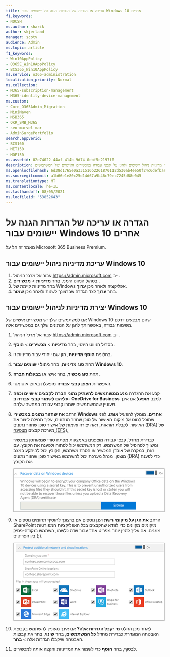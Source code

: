 ```yaml
---
title: עריכה או הגדרה של הגדרות הגנה על יישומים עבור Windows 10 אחרים
f1.keywords:
- NOCSH
ms.author: sharik
author: skjerland
manager: scotv
audience: Admin
ms.topic: article
f1_keywords:
- Win10AppPolicy
- O365E_Win10AppPolicy
- BCS365_Win10AppPolicy
ms.service: o365-administration
localization_priority: Normal
ms.collection:
- M365-subscription-management
- M365-identity-device-management
ms.custom:
- Core_O365Admin_Migration
- MiniMaven
- MSB365
- OKR_SMB_M365
- seo-marvel-mar
- AdminSurgePortfolio
search.appverid:
- BCS160
- MET150
- MOE150
ms.assetid: 02e74022-44af-414b-9d74-0ebf5c2197f0
description: למד כיצד ליצור או לערוך מדיניות ניהול יישומים ולהגן על קבצי עבודה במכשירים האישיים של המשתמשים Windows 10 שלך.
ms.openlocfilehash: 6d38d1765e0a331516b2261870112d530ab4ee50f24c6defba95964ea4d9dcfa
ms.sourcegitcommit: a1b66e1e80c25d14d67a9b46c79ec7245d88e045
ms.translationtype: MT
ms.contentlocale: he-IL
ms.lasthandoff: 08/05/2021
ms.locfileid: "53852643"
---
```

# <a name="set-or-edit-application-protection-settings-for-windows-10-devices"></a>הגדרה או עריכה של הגדרות הגנה על יישומים עבור Windows 10 אחרים

מאמר זה חל על Microsoft 365 Business Premium.

## <a name="edit-an-app-management-policy-for-windows-10"></a>עריכת מדיניות ניהול יישומים עבור Windows 10

1. עבור אל מרכז הניהול <a href="https://go.microsoft.com/fwlink/p/?linkid=837890" target="_blank">https://admin.microsoft.com</a> ב- .     
2. בסרגל הניווט הימני, בחר **מדיניות** \> **מכשירים** .
1. בחר מדיניות קיימת של Windows אפליקציה ולאחר מכן **ערוך**.
1. בחר **ערוך** לצד הגדרה שברצונך לשנות ולאחר מכן **שמור**.

## <a name="create-an-app-management-policy-for-windows-10"></a>יצירת מדיניות לניהול יישומים עבור Windows 10

אם למשתמשים שלך יש מכשירים אישיים של Windows 10 שהם מבצעים דרכם משימות עבודה, באפשרותך להגן על הנתונים שלך גם במכשירים אלה.
  
1. עבור אל מרכז הניהול <a href="https://go.microsoft.com/fwlink/p/?linkid=837890" target="_blank">https://admin.microsoft.com</a> ב- . 
2. בסרגל הניווט הימני, בחר **מדיניות** \> **מכשירים** \> **הוסף**.
3. בחלונית **הוסף מדיניות**, הזן שם ייחודי עבור מדיניות זו. 
4. תחת **סוג מדיניות**, בחר **ניהול יישומים עבור Windows 10**.
5. תחת **סוג מכשיר**, בחר אישי **או** **בבעלות חברה.**
6. האפשרות **הצפן קבצי עבודה** מופעלת באופן אוטומטי. 
7. קבע את ההגדרה **מנע ממשתמשים להעתיק נתוני חברה לקבצים אישיים וכפה עליהם לשמור קבצי עבודה ב- OneDrive for Business** למצב **מופעל** אם אינך מעוניין שהמשתמשים ישמרו קבצי עבודה במחשב שלהם. 
9. הרחב **את שחזור נתונים במכשירי Windows אחרים.** מומלץ להפעיל **אותו.**
    לפני שתוכל לנווט אל מיקום האישור של סוכן שחזור הנתונים, עליך תחילה ליצור את האישור. לקבלת הוראות, ראה יצירה ואימות של אישור סוכן שחזור נתונים (DRA) של מערכת קבצים [מצפינה (EFS).](/windows/security/information-protection/windows-information-protection/create-and-verify-an-efs-dra-certificate)
    
    כברירת מחדל, קבצי עבודה מוצפנים באמצעות מפתח סודי שמאוחסן במכשיר ומשויך לפרופיל של המשתמש. רק המשתמש יכול לפתוח ולפענח את הקובץ. עם זאת, במקרה של אובדן המכשיר או הסרת משתמש, הקובץ יכול להיתקע במצב מוצפן. מנהל מערכת יכול להשתמש באישור סוכן שחזור נתונים (DRA) כדי לפענח את הקובץ.
    
    ![Browse to Data Recovery Agent certificate.](../media/7d7d664f-b72f-4293-a3e7-d0fa7371366c.png)
  
10. הרחב **את הגן על מיקומי רשת** וענן נוספים אם ברצונך להוסיף תחומים נוספים או SharePoint מיקומים מקוונים כדי לוודא שהקבצים בכל האפליקציות המפורטות מוגנים. אם עליך להזין יותר מפריט אחד עבור שדה כלשהו, השתמש בנקודה-פסיק (;) בין הפריטים.
    
    ![Expand Protect additional network and cloud locations, and enter domains or SharePoint Online sites you own.](../media/7afaa0c7-ba53-456d-8c61-312c45e09625.png)
  
11. לאחר מכן החלט **מי יקבל הגדרות אלה?** אם אינך מעוניין להשתמש בקבוצת האבטחה המוגדרת כברירת מחדל **כל המשתמשים**, בחר **שינוי**, בחר את קבוצות האבטחה שיקבלו הגדרות אלה \> **בחר**.
12. לבסוף, בחר **הוסף** כדי לשמור את המדיניות והקצה אותה למכשירים.